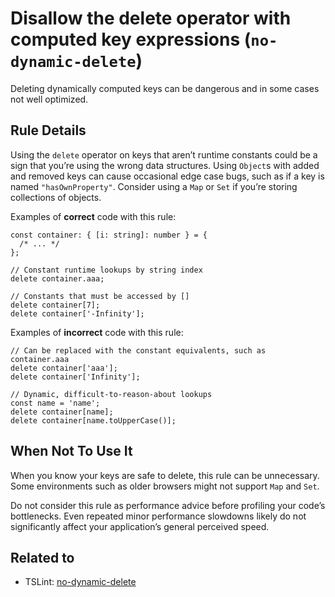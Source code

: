 Disallow the delete operator with computed key expressions (`no-dynamic-delete`)
================================================================================

Deleting dynamically computed keys can be dangerous and in some cases not well optimized.

Rule Details
------------

Using the `delete` operator on keys that aren’t runtime constants could be a sign that you’re using the wrong data structures. Using `Object`s with added and removed keys can cause occasional edge case bugs, such as if a key is named `"hasOwnProperty"`. Consider using a `Map` or `Set` if you’re storing collections of objects.

Examples of **correct** code with this rule:

    const container: { [i: string]: number } = {
      /* ... */
    };

    // Constant runtime lookups by string index
    delete container.aaa;

    // Constants that must be accessed by []
    delete container[7];
    delete container['-Infinity'];

Examples of **incorrect** code with this rule:

    // Can be replaced with the constant equivalents, such as container.aaa
    delete container['aaa'];
    delete container['Infinity'];

    // Dynamic, difficult-to-reason-about lookups
    const name = 'name';
    delete container[name];
    delete container[name.toUpperCase()];

When Not To Use It
------------------

When you know your keys are safe to delete, this rule can be unnecessary. Some environments such as older browsers might not support `Map` and `Set`.

Do not consider this rule as performance advice before profiling your code’s bottlenecks. Even repeated minor performance slowdowns likely do not significantly affect your application’s general perceived speed.

Related to
----------

-   TSLint: [no-dynamic-delete](https://palantir.github.io/tslint/rules/no-dynamic-delete)
